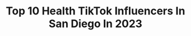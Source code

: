 ---
title: Top 10 Health TikTok Influencers In San Diego In 2023
description: >-
  Find top health TikTok influencers in San Diego in 2023. Most popular hashtags: #health #fyp #sandiego #viral.
platform: TikTok
hits: 17
text_top: Identify the most popular TikTok accounts on inBeat.
text_bottom: Our platform holds 17 TikTok influencers like this in San Diego, United States for you to collaborate.
profiles:
  - username: "nutritionwithles"
    fullname: >-
      Leslie gonzalez
    bio: >-
      HELLLOO 🤍 Future RD 🔜 Realistic nutrition 🥑 San Diego📍 / SDSU 📚 / 20
    location: "United States"
    followers: 6073
    engagement: 802
    commentsToLikes: 0.041750
    id: ckcuyupu6mjd10j23llt9kvil
    verified: false
    hashtags: "#health, #nutrition, #thatwitch, #rd2b"
  - username: "courtknee_24"
    fullname: >-
      Courtney Ilten
    bio: >-
      IG: courtknee_24 San Diego, CA
    location: "United States"
    followers: 12500
    engagement: 712
    commentsToLikes: 0.050982
    id: ckb9m7a7nf5py0j23q22nhhvp
    verified: false
    hashtags: "#workout, #girls, #health, #fyp"
  - username: "brittneybaldwinlarsen"
    fullname: >-
      Brittney Baldwin
    bio: >-
      San Diego 🌊 I’m cuter on the gram: @brittneybaldwin Venmo: @brittneylarsen
    location: "United States"
    followers: 2257
    engagement: 484
    commentsToLikes: 0.006235
    id: ckcdn063oaicy0j23cknmeils
    verified: false
    hashtags: "#glutenfree, #cleaneating, #cocktail, #vegan"
  - username: "kelseydarragh"
    fullname: >-
      kelsey
    bio: >-
      mental health loudmouth (📚my 1st book 😭DON’T F*CKING PANIC is out NOW!!)
    location: "United States"
    followers: 248600
    engagement: 1183
    commentsToLikes: 0.012690
    id: ck94lj2srzeqa0j78z2h73auc
    verified: true
    hashtags: "#diy, #biggerisbetter, #kvd, #hairtwirl"
  - username: "sandylieu"
    fullname: >-
      sandylieu
    bio: >-
      Health & Fitness 🤍 IG @sandylieu
    location: "United States"
    followers: 17600
    engagement: 1186
    commentsToLikes: 0.046990
    id: ckb9bg2z9xl6v0j23hdggo23t
    verified: false
    hashtags: "#glutesworkout, #legworkout, #fullbodyworkout, #mobilitytraining"
  - username: "jessicagolich"
    fullname: >-
      JessicaGolich 🏳️‍🌈
    bio: >-
      Welcome to Jessica’s 🌍🏳️‍🌈✌️ Love, Good Vibes, Vegan Life, Travel & Health
    location: "United States"
    followers: 118800
    engagement: 553
    commentsToLikes: 0.062348
    id: ck8hk5rm6cjeo0j78s2q7szjd
    verified: true
    hashtags: "#fyp, #relatablecontent, #nature, #naturevibes"
  - username: "zennaharajli"
    fullname: >-
      zennaharajli
    bio: >-
      Here’s a couple laughs Dearborn MI 🇱🇧 Z Nation Goal 100k
    location: "United States"
    followers: 33400
    engagement: 627
    commentsToLikes: 0.063650
    id: ckc8410sg4c7w0j2346clhor2
    verified: false
    hashtags: "#motivation, #foryou, #lifestyle, #texas"
  - username: "onobowls"
    fullname: >-
      Ono Bowls
    bio: >-
      One Big Ohana
    location: "United States"
    followers: 2717
    engagement: 996
    commentsToLikes: 0.014644
    id: ck9gklqrtjv7v0j78h46yo1qe
    verified: false
    hashtags: "#workworkwork, #collegehacks, #trending, #onthejob"
  - username: "brad.castleberry"
    fullname: >-
      Brad Castleberry 
    bio: >-
      No bio yet
    location: "United States"
    followers: 180300
    engagement: 337
    commentsToLikes: 0.024980
    id: ck8ngel14w3l20j78xzagfaw1
    verified: false
    hashtags: "#foryoupage, #superlativesmiles, #foryou, #thatwitch"
  - username: "piglipsokaybitchgoodbye"
    fullname: >-
      bad bitches only
    bio: >-
      yoikes
    location: "United States"
    followers: 4179
    engagement: 795
    commentsToLikes: 0.011817
    id: ckbez4ihgk6po0j232zcn0q9h
    verified: false
    hashtags: "#chilisbirthday, #frenchbulldog, #bulldog, #mealprep"
---